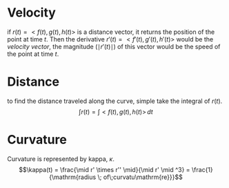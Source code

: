 # Velocity
if $r(t) = <f(t), g(t), h(t)>$ is a distance vector, it returns the position of the point at time $t$. Then the derivative $r'(t) = <f'(t), g'(t), h'(t)>$ would be the *velocity vector*, the magnitude ($\mid r'(t) \mid$) of this vector would be the speed of the point at time $t$. 
# Distance
to find the distance traveled along the curve, simple take the integral of $r(t)$. $$\int r(t)= \int<f(t), g(t), h(t)>\, dt $$
# Curvature 
Curvature is represented by kappa, $\kappa$. 
$$\kappa(t) = \frac{\mid r' \times r'' \mid}{\mid r' \mid ^3} = \frac{1}{\mathrm{radius \; of\;curvatu\mathrm{re}}}$$ 